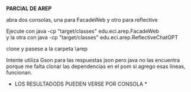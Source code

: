 ****PARCIAL DE AREP****

abra dos consolas, una para FacadeWeb y otro para reflective

Ejecute con java -cp "target/classes" edu.eci.arep.FacadeWeb  
y la otra con java -cp "target/classes" edu.eci.arep.ReflectiveChatGPT

clone y pasese a la carpeta \arep


Intente utiliza Gson para las respuestas json pero java no las encuentra porque me falta clonar las dependencias en el pom
si agrego esas lineas, funcionan.

* LOS RESULTADODS PUEDEN VERSE POR CONSOLA *
